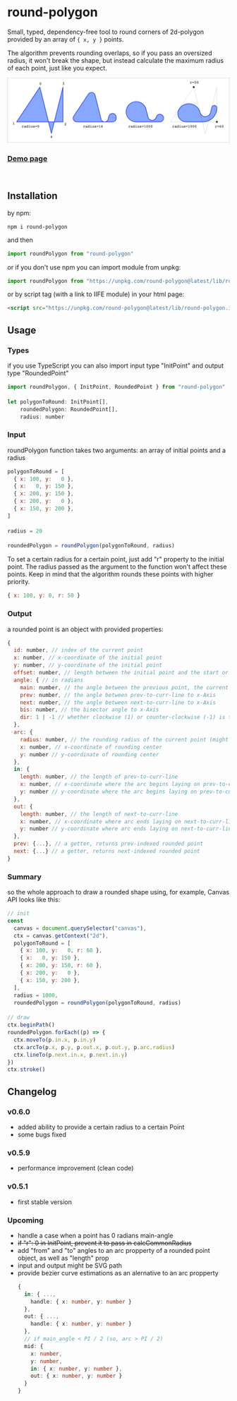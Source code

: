 
# round-polygon

Small, typed, dependency-free tool to round corners of 2d-polygon provided by an array of `{ x, y }` points.

The algorithm prevents rounding overlaps, so if you pass an oversized radius, it won't break the shape, but instead calculate the maximum radius of each point, just like you expect.

![demo](./public/demo.png)

###  [Demo page](https://foretoo.github.io/round-polygon)
<br/>

## Installation

by npm:
```
npm i round-polygon
```
and then
```javascript
import roundPolygon from "round-polygon"
```
or if you don't use npm you can import module from unpkg:
```javascript
import roundPolygon from "https://unpkg.com/round-polygon@latest/lib/round-polygon.es.js"
```
or by script tag (with a link to IIFE module) in your html page:
```html
<script src="https://unpkg.com/round-polygon@latest/lib/round-polygon.iife.js"></script>
```

## Usage

### Types
if you use TypeScript you can also import input type "InitPoint" and output type "RoundedPoint"

```javascript
import roundPolygon, { InitPoint, RoundedPoint } from "round-polygon"

let polygonToRound: InitPoint[],
    roundedPolygon: RoundedPoint[],
    radius: number
```

### Input
roundPolygon function takes two arguments: an array of initial points and a radius

```javascript
polygonToRound = [
  { x: 100, y:   0 },
  { x:   0, y: 150 },
  { x: 200, y: 150 },
  { x: 200, y:   0 },
  { x: 150, y: 200 },
]

radius = 20

roundedPolygon = roundPolygon(polygonToRound, radius)
```
To set a certain radius for a certain point, just add "r" property to the initial point. The radius passed as the argument to the function won't affect these points. Keep in mind that the algorithm rounds these points with higher priority.
```javascript
{ x: 100, y: 0, r: 50 }
```
### Output
a rounded point is an object with provided properties:

```javascript
{
  id: number, // index of the current point
  x: number, // x-coordinate of the initial point
  y: number, // y-coordinate of the initial point
  offset: number, // length between the initial point and the start or the end of a rounding arc
  angle: { // in radians
    main: number, // the angle between the previous point, the current one, and the next one
    prev: number, // the angle between prev-to-curr-line to x-Axis
    next: number, // the angle between next-to-curr-line to x-Axis
    bis: number, // the bisector angle to x-Axis
    dir: 1 | -1 // whether clockwise (1) or counter-clockwise (-1) is the main angle direction (from the "prev" to the "next" angle)
  },
  arc: {
    radius: number, // the rounding radius of the current point (might be less then provided as an argument (caused by rounding overlapping))
    x: number, // x-coordinate of rounding center
    y: number // y-coordinate of rounding center
  },
  in: {
    length: number, // the length of prev-to-curr-line
    x: number, // x-coordinate where the arc begins laying on prev-to-curr-line
    y: number // y-coordinate where the arc begins laying on prev-to-curr-line
  },
  out: {
    length: number, // the length of next-to-curr-line
    x: number, // x-coordinate where arc ends laying on next-to-curr-line
    y: number // y-coordinate where arc ends laying on next-to-curr-line
  },
  prev: {...}, // a getter, returns prev-indexed rounded point
  next: {...} // a getter, returns next-indexed rounded point
}
```
### Summary
so the whole approach to draw a rounded shape using, for example, Canvas API looks like this:

```javascript
// init
const
  canvas = document.querySelector("canvas"),
  ctx = canvas.getContext("2d"),
  polygonToRound = [
    { x: 100, y:   0, r: 60 },
    { x:   0, y: 150 },
    { x: 200, y: 150, r: 60 },
    { x: 200, y:   0 },
    { x: 150, y: 200 },
  ],
  radius = 1000,
  roundedPolygon = roundPolygon(polygonToRound, radius)

// draw
ctx.beginPath()
roundedPolygon.forEach((p) => {
  ctx.moveTo(p.in.x, p.in.y)
  ctx.arcTo(p.x, p.y, p.out.x, p.out.y, p.arc.radius)
  ctx.lineTo(p.next.in.x, p.next.in.y)
})
ctx.stroke()
```

## Changelog

### v0.6.0
- added ability to provide a certain radius to a certain Point
- some bugs fixed
### v0.5.9
- performance improvement (clean code)
### v0.5.1
- first stable version

### Upcoming
- handle a case when a point has 0 radians main-angle
- ~~if "r": 0 in InitPoint, prevent it to pass in calcCommonRadius~~
- add "from" and "to" angles to an arc propperty of a rounded point object, as well as "length" prop
- input and output might be SVG path
- provide bezier curve estimations as an alernative to an arc propperty
  ```typescript
  {
    in: { ...,
      handle: { x: number, y: number }
    },
    out: { ...,
      handle: { x: number, y: number }
    },
    // if main_angle < PI / 2 (so, arc > PI / 2)
    mid: {
      x: number,
      y: number,
      in: { x: number, y: number },
      out: { x: number, y: number }
    }
  }
  ```